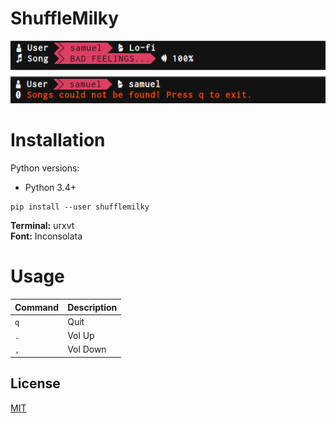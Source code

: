 # ShuffleMilky
![ShuffleMilky](https://github.com/samucafreitas/shufflemilky/blob/master/img/shufflemilky.png)

# Installation
Python versions:
* Python 3.4+

```shell
pip install --user shufflemilky
```

<b>Terminal:</b> urxvt<br>
<b>Font:</b> Inconsolata
# Usage
Command    |  Description
---------- |  ---------
  `q`      | Quit
  `.`      | Vol Up
  `,`      | Vol Down

## License

[MIT](LICENSE)
